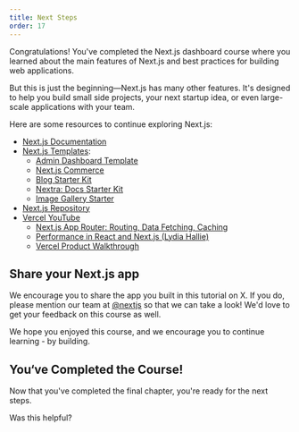 ```yaml
---
title: Next Steps
order: 17
---
```


Congratulations! You've completed the Next.js dashboard course where you
learned about the main features of Next.js and best practices for building web
applications.

But this is just the beginning—Next.js has many other features. It's designed
to help you build small side projects, your next startup idea, or even large-
scale applications with your team.

Here are some resources to continue exploring Next.js:

- [Next.js Documentation](/docs)
- [Next.js Templates](https://vercel.com/templates?framework=next.js):
  - [Admin Dashboard Template](https://vercel.com/templates/next.js/admin-dashboard-tailwind-planetscale-react-nextjs)
  - [Next.js Commerce](https://vercel.com/templates/next.js/nextjs-commerce)
  - [Blog Starter Kit](https://vercel.com/templates/next.js/blog-starter-kit)
  - [Nextra: Docs Starter Kit](https://vercel.com/templates/next.js/documentation-starter-kit)
  - [Image Gallery Starter](https://vercel.com/templates/next.js/image-gallery-starter)
- [Next.js Repository](https://github.com/vercel/next.js)
- [Vercel YouTube](https://www.youtube.com/@VercelHQ/videos)
  - [Next.js App Router: Routing, Data Fetching, Caching](https://www.youtube.com/watch?v=gSSsZReIFRk)
  - [Performance in React and Next.js (Lydia Hallie)](https://www.youtube.com/watch?v=SqVLqvsiAYQ)
  - [Vercel Product Walkthrough](https://www.youtube.com/watch?v=sPmat30SE4k)

## Share your Next.js app

We encourage you to share the app you built in this tutorial on X. If you do,
please mention our team at [@nextjs](https://twitter.com/nextjs) so that we
can take a look! We'd love to get your feedback on this course as well.

We hope you enjoyed this course, and we encourage you to continue learning -
by building.

## You‘ve Completed the Course!

Now that you've completed the final chapter, you're ready for the next steps.

Was this helpful?
